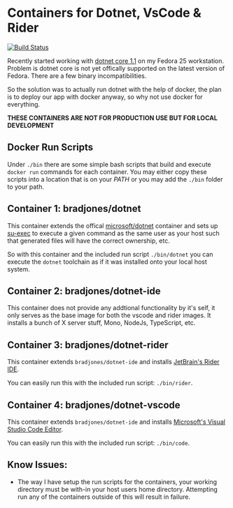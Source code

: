 # Containers for Dotnet, VsCode & Rider
[![Build Status](https://travis-ci.org/brad-jones/dotnet-container.svg?branch=master)](https://travis-ci.org/brad-jones/dotnet-container)

Recently started working with [dotnet core 1.1](https://www.microsoft.com/net/core)
on my Fedora 25 workstation. Problem is dotnet core is not yet offically supported
on the latest version of Fedora. There are a few binary incompatibilities.

So the solution was to actually run dotnet with the help of docker,
the plan is to deploy our app with docker anyway, so why not use docker
for everything.

__THESE CONTAINERS ARE NOT FOR PRODUCTION USE BUT FOR LOCAL DEVELOPMENT__

## Docker Run Scripts
Under `./bin` there are some simple bash scripts that build and execute
`docker run` commands for each container. You may either copy these scripts into
a location that is on your _PATH_ or you may add the `./bin` folder to your path.

## Container 1: bradjones/dotnet
This container extends the offical [microsoft/dotnet](https://hub.docker.com/r/microsoft/dotnet/)
container and sets up [su-exec](https://github.com/ncopa/su-exec) to execute a 
given command as the same user as your host such that generated files will have
the correct ownership, etc.

So with this container and the included run script `./bin/dotnet` you can
execute the `dotnet` toolchain as if it was installed onto your local host system.

## Container 2: bradjones/dotnet-ide
This container does not provide any addtional functionality by it's self,
it only serves as the base image for both the vscode and rider images.
It installs a bunch of X server stuff, Mono, NodeJs, TypeScript, etc.

## Container 3: bradjones/dotnet-rider
This container extends `bradjones/dotnet-ide` and installs
[JetBrain's Rider IDE](https://www.jetbrains.com/rider/).

You can easily run this with the included run script: `./bin/rider`.

## Container 4: bradjones/dotnet-vscode
This container extends `bradjones/dotnet-ide` and installs
[Microsoft's Visual Studio Code Editor](https://code.visualstudio.com/).

You can easily run this with the included run script: `./bin/code`.

## Know Issues:

- The way I have setup the run scripts for the containers, your working
  directory must be with-in your host users home directory. Attempting run
  any of the containers outside of this will result in failure.
